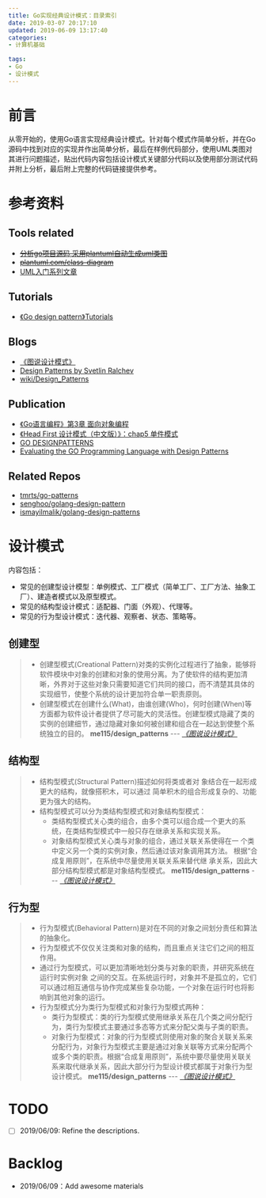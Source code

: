 ```yaml
---
title: Go实现经典设计模式：目录索引
date: 2019-03-07 20:17:10
updated: 2019-06-09 13:17:40
categories:
- 计算机基础

tags:
- Go
- 设计模式
---
```

# 前言
从零开始的，使用Go语言实现经典设计模式。针对每个模式作简单分析，并在Go源码中找到对应的实现并作出简单分析，最后在样例代码部分，使用UML类图对其进行问题描述，贴出代码内容包括设计模式关键部分代码以及使用部分测试代码并附上分析，最后附上完整的代码链接提供参考。

<!-- more -->
# 参考资料
## Tools related
- ~~[分析go项目源码,采用plantuml自动生成uml类图](https://studygolang.com/articles/9719)~~
- ~~[plantuml.com/class-diagram](http://plantuml.com/class-diagram)~~
- [UML入门系列文章](https://www.cnblogs.com/wolf-sun/p/UML-collaboration-diagram.html)

## Tutorials
- [《Go design pattern》Tutorials](https://www.bilibili.com/video/av10623920)

## Blogs
- [《图说设计模式》](https://design-patterns.readthedocs.io/zh_CN/latest/)
- [Design Patterns by Svetlin Ralchev](http://blog.ralch.com/categories/design-patterns/)
- [wiki/Design_Patterns](https://en.wikipedia.org/wiki/Design_Patterns)

## Publication
- [《Go语言编程》第3章 面向对象编程](https://book.douban.com/subject/11577300/)
- [《Head First 设计模式（中文版）》：chap5 单件模式](https://bookset.me/5123.html)
- [GO DESIGNPATTERNS](http://dinus.ac.id/private_lib/fahri/GO_DESIGN_PATTERNS.pdf)
- [Evaluating the GO Programming Language with Design Patterns](https://ecs.victoria.ac.nz/foswiki/pub/Main/TechnicalReportSeries/ECSTR11-01.pdf)

## Related Repos
- [tmrts/go-patterns](https://github.com/tmrts/go-patterns)
- [senghoo/golang-design-pattern](https://github.com/senghoo/golang-design-pattern)
- [ismayilmalik/golang-design-patterns](https://github.com/ismayilmalik/golang-design-patterns)

# 设计模式
内容包括：
- 常见的创建型设计模型：单例模式、工厂模式（简单工厂、工厂方法、抽象工厂）、建造者模式以及原型模式。
- 常见的结构型设计模式：适配器、门面（外观）、代理等。
- 常见的行为型设计模式：迭代器、观察者、状态、策略等。

## 创建型
> - 创建型模式(Creational Pattern)对类的实例化过程进行了抽象，能够将软件模块中对象的创建和对象的使用分离。为了使软件的结构更加清晰，外界对于这些对象只需要知道它们共同的接口，而不清楚其具体的实现细节，使整个系统的设计更加符合单一职责原则。
> - 创建型模式在创建什么(What)，由谁创建(Who)，何时创建(When)等方面都为软件设计者提供了尽可能大的灵活性。创建型模式隐藏了类的实例的创建细节，通过隐藏对象如何被创建和组合在一起达到使整个系统独立的目的。
> **me115/design_patterns** --- <cite>[《图说设计模式》](https://design-patterns.readthedocs.io/zh_CN/latest/)</cite>

## 结构型
> - 结构型模式(Structural Pattern)描述如何将类或者对 象结合在一起形成更大的结构，就像搭积木，可以通过 简单积木的组合形成复杂的、功能更为强大的结构。
> - 结构型模式可以分为类结构型模式和对象结构型模式：
>    - 类结构型模式关心类的组合，由多个类可以组合成一个更大的系统，在类结构型模式中一般只存在继承关系和实现关系。
>    - 对象结构型模式关心类与对象的组合，通过关联关系使得在一 个类中定义另一个类的实例对象，然后通过该对象调用其方法。
> 根据“合成复用原则”，在系统中尽量使用关联关系来替代继 承关系，因此大部分结构型模式都是对象结构型模式。
> **me115/design_patterns** --- <cite>[《图说设计模式》](https://design-patterns.readthedocs.io/zh_CN/latest/)</cite>

## 行为型
> - 行为型模式(Behavioral Pattern)是对在不同的对象之间划分责任和算法的抽象化。
> - 行为型模式不仅仅关注类和对象的结构，而且重点关注它们之间的相互作用。
> - 通过行为型模式，可以更加清晰地划分类与对象的职责，并研究系统在运行时实例对象 之间的交互。在系统运行时，对象并不是孤立的，它们可以通过相互通信与协作完成某些复杂功能，一个对象在运行时也将影响到其他对象的运行。
> - 行为型模式分为类行为型模式和对象行为型模式两种：
>   - 类行为型模式：类的行为型模式使用继承关系在几个类之间分配行为，类行为型模式主要通过多态等方式来分配父类与子类的职责。
>   - 对象行为型模式：对象的行为型模式则使用对象的聚合关联关系来分配行为，对象行为型模式主要是通过对象关联等方式来分配两个或多个类的职责。根据“合成复用原则”，系统中要尽量使用关联关系来取代继承关系，因此大部分行为型设计模式都属于对象行为型设计模式。
> **me115/design_patterns** --- <cite>[《图说设计模式》](https://design-patterns.readthedocs.io/zh_CN/latest/)</cite>

# TODO
- [ ] 2019/06/09: Refine the descriptions.

# Backlog
- 2019/06/09：Add awesome materials
